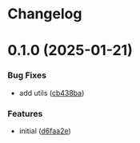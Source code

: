 # Changelog

# 0.1.0 (2025-01-21)

### Bug Fixes

* add utils ([cb438ba](https://github.com/dankreiger/recoil-ext/commit/cb438ba52205e9524b962b75e53ede71dbe4d68c))

### Features

* initial ([d6faa2e](https://github.com/dankreiger/recoil-ext/commit/d6faa2eb2e9750874f85d859b2e96dcd4a28c9e6))
